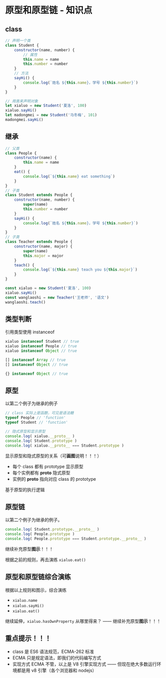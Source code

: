 # 原型和原型链 - 知识点

## class

```js
// 声明一个类
class Student {
    constructor(name, number) {
        // 属性
        this.name = name
        this.number = number
    }
    // 方法
    sayHi() {
        console.log(`姓名 ${this.name}，学号 ${this.number}`)
    }
}

// 用类来声明对象
let xialuo = new Student('夏洛', 100)
xialuo.sayHi()
let madongmei = new Student('马冬梅', 101)
madongmei.sayHi()
```

## 继承

```js
// 父类
class People {
    constructor(name) {
        this.name = name
    }
    eat() {
        console.log(`${this.name} eat something`)
    }
}
// 子类
class Student extends People {
    constructor(name, number) {
        super(name)
        this.number = number
    }
    sayHi() {
        console.log(`姓名 ${this.name}，学号 ${this.number}`)
    }
}
// 子类
class Teacher extends People {
    constructor(name, major) {
        super(name)
        this.major = major
    }
    teach() {
        console.log(`${this.name} teach you ${this.major}`)
    }
}

const xialuo = new Student('夏洛', 100)
xialuo.sayHi()
const wanglaoshi = new Teacher('王老师', '语文')
wanglaoshi.teach()
```

## 类型判断

引用类型使用 instanceof

```js
xialuo instanceof Student // true
xialuo instanceof People // true
xialuo instanceof Object // true

[] instanceof Array // true
[] instanceof Object // true

{} instanceof Object // true
```

## 原型

以第二个例子为继承的例子

```js
// class 实际上是函数，可见是语法糖
typeof People // 'function'
typeof Student // 'function'
```

```js
// 隐式原型和显示原型
console.log( xialuo.__proto__ )
console.log( Student.prototype )
console.log( xialuo.__proto__ === Student.prototype )
```

显示原型和隐式原型的关系（可**画图**说明！！！）

- 每个 class 都有 prototype 显示原型
- 每个实例都有 __proto__ 隐式原型
- 实例的 __proto__ 指向对应 class 的 prototype

基于原型的执行逻辑

## 原型链

以第二个例子为继承的例子。

```js
console.log( Student.prototype.__proto__ )
console.log( People.prototype )
console.log( People.prototype === Student.prototype.__proto__ )
```

继续补充原型**图示**！！！

根据之前的规则，再去演练 `xialuo.eat()`

## 原型和原型链综合演练

根据以上规则和图示，综合演练

- `xialuo.name`
- `xialuo.sayHi()`
- `xialuo.eat()`

继续延伸，`xialuo.hasOwnProperty` 从哪里得来？ —— 继续补充原型**图示**！！！

## 重点提示！！！

- class 是 ES6 语法规范，ECMA-262 标准
- ECMA 只是规定语法，即我们的代码编写方式
- 实现方式 ECMA 不管，以上是 V8 引擎实现方式 —— 但现在绝大多数运行环境都是用 v8 引擎（各个浏览器和 nodejs）
